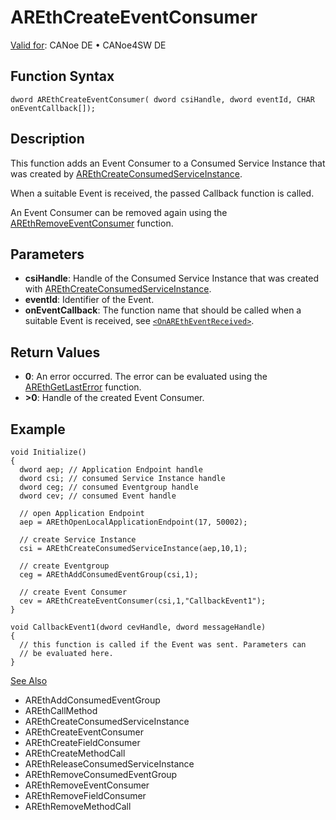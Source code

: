 # AREthCreateEventConsumer

[Valid for](../../../../Shared/FeatureAvailability.md): CANoe DE • CANoe4SW DE

## Function Syntax

```plaintext
dword AREthCreateEventConsumer( dword csiHandle, dword eventId, CHAR onEventCallback[]);
```

## Description

This function adds an Event Consumer to a Consumed Service Instance that was created by [AREthCreateConsumedServiceInstance](CAPLfunctionAREthCreateConsumedServiceInstance.md).

When a suitable Event is received, the passed Callback function is called.

An Event Consumer can be removed again using the [AREthRemoveEventConsumer](CAPLfunctionAREthRemoveEventConsumer.md) function.

## Parameters

- **csiHandle**: Handle of the Consumed Service Instance that was created with [AREthCreateConsumedServiceInstance](CAPLfunctionAREthCreateConsumedServiceInstance.md).
- **eventId**: Identifier of the Event.
- **onEventCallback**: The function name that should be called when a suitable Event is received, see [`<OnAREthEventReceived>`](CAPLfunctionOnAREthEventReceived.md).

## Return Values

- **0**: An error occurred. The error can be evaluated using the [AREthGetLastError](CAPLfunctionAREthGetLastError.md) function.
- **>0**: Handle of the created Event Consumer.

## Example

```plaintext
void Initialize()
{
  dword aep; // Application Endpoint handle
  dword csi; // consumed Service Instance handle
  dword ceg; // consumed Eventgroup handle
  dword cev; // consumed Event handle

  // open Application Endpoint
  aep = AREthOpenLocalApplicationEndpoint(17, 50002);

  // create Service Instance
  csi = AREthCreateConsumedServiceInstance(aep,10,1);

  // create Eventgroup
  ceg = AREthAddConsumedEventGroup(csi,1);

  // create Event Consumer
  cev = AREthCreateEventConsumer(csi,1,"CallbackEvent1");
}

void CallbackEvent1(dword cevHandle, dword messageHandle)
{
  // this function is called if the Event was sent. Parameters can
  // be evaluated here.
}
```

[See Also](javascript:void(0);)
- AREthAddConsumedEventGroup
- AREthCallMethod
- AREthCreateConsumedServiceInstance
- AREthCreateEventConsumer
- AREthCreateFieldConsumer
- AREthCreateMethodCall
- AREthReleaseConsumedServiceInstance
- AREthRemoveConsumedEventGroup
- AREthRemoveEventConsumer
- AREthRemoveFieldConsumer
- AREthRemoveMethodCall
